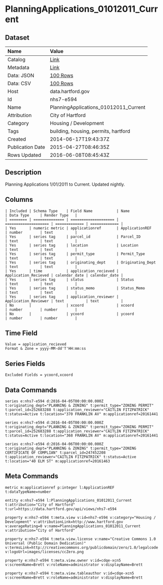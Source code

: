 # PlanningApplications_01012011_Current

## Dataset

| Name | Value |
| :--- | :---- |
| Catalog | [Link](https://catalog.data.gov/dataset/planningapplications-01012011-current) |
| Metadata | [Link](https://data.hartford.gov/api/views/nhs7-e594) |
| Data: JSON | [100 Rows](https://data.hartford.gov/api/views/nhs7-e594/rows.json?max_rows=100) |
| Data: CSV | [100 Rows](https://data.hartford.gov/api/views/nhs7-e594/rows.csv?max_rows=100) |
| Host | data.hartford.gov |
| Id | nhs7-e594 |
| Name | PlanningApplications_01012011_Current |
| Attribution | City of Hartford |
| Category | Housing / Development |
| Tags | building, housing, permits, hartford |
| Created | 2014-06-17T19:43:37Z |
| Publication Date | 2015-04-27T08:46:35Z |
| Rows Updated | 2016-06-08T08:45:43Z |

## Description

Planning Applications 1/01/2011 to Current. Updated nightly.

## Columns

```ls
| Included | Schema Type    | Field Name           | Name                 | Data Type     | Render Type   |
| ======== | ============== | ==================== | ==================== | ============= | ============= |
| Yes      | numeric metric | applicationref       | ApplicationREF       | number        | text          |
| Yes      | series tag     | parcel_id            | Parcel_ID            | text          | text          |
| Yes      | series tag     | location             | Location             | text          | text          |
| Yes      | series tag     | permit_type          | Permit_Type          | text          | text          |
| Yes      | series tag     | originating_dept     | Originating_Dept     | text          | text          |
| Yes      | time           | application_recieved | Application_Recieved | calendar_date | calendar_date |
| Yes      | series tag     | status               | Status               | text          | text          |
| Yes      | series tag     | status_memo          | Status_Memo          | text          | text          |
| Yes      | series tag     | application_reviewer | Application_Reviewer | text          | text          |
| No       |                | xcoord               | xcoord               | number        | number        |
| No       |                | ycoord               | ycoord               | number        | number        |
```

## Time Field

```ls
Value = application_recieved
Format & Zone = yyyy-MM-dd'T'HH:mm:ss
```

## Series Fields

```ls
Excluded Fields = ycoord,xcoord
```

## Data Commands

```ls
series e:nhs7-e594 d:2016-04-05T00:00:00.000Z t:originating_dept="PLANNING & ZONING" t:permit_type="ZONING PERMIT" t:parcel_id=252683288 t:application_reviewer="CAITLIN FITZPATRICK" t:status=Active t:location="370 FRANKLIN AV" m:applicationref=20161441

series e:nhs7-e594 d:2016-04-05T00:00:00.000Z t:originating_dept="PLANNING & ZONING" t:permit_type="ZONING PERMIT" t:parcel_id=252683288 t:application_reviewer="CAITLIN FITZPATRICK" t:status=Active t:location="368 FRANKLIN AV" m:applicationref=20161441

series e:nhs7-e594 d:2016-04-06T00:00:00.000Z t:originating_dept="PLANNING & ZONING" t:permit_type="ZONING CERTIFICATE OF COMPLIAN" t:parcel_id=247452208 t:application_reviewer="CAITLIN FITZPATRICK" t:status=Active t:location="40 ELM ST" m:applicationref=20161463
```

## Meta Commands

```ls
metric m:applicationref p:integer l:ApplicationREF t:dataTypeName=number

entity e:nhs7-e594 l:PlanningApplications_01012011_Current t:attribution="City of Hartford" t:url=https://data.hartford.gov/api/views/nhs7-e594

property e:nhs7-e594 t:meta.view v:id=nhs7-e594 v:category="Housing / Development" v:attributionLink=http://www.hartford.gov v:averageRating=0 v:name=PlanningApplications_01012011_Current v:attribution="City of Hartford"

property e:nhs7-e594 t:meta.view.license v:name="Creative Commons 1.0 Universal (Public Domain Dedication)" v:termsLink=http://creativecommons.org/publicdomain/zero/1.0/legalcode v:logoUrl=images/licenses/ccZero.png

property e:nhs7-e594 t:meta.view.owner v:id=cdqe-xcn5 v:screenName=Brett v:roleName=administrator v:displayName=Brett

property e:nhs7-e594 t:meta.view.tableauthor v:id=cdqe-xcn5 v:screenName=Brett v:roleName=administrator v:displayName=Brett
```